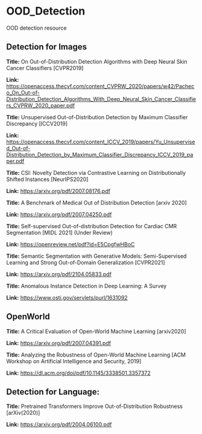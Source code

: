 # OOD_Detection
OOD detection resource


## Detection for Images

**Title:** On Out-of-Distribution Detection Algorithms with Deep Neural Skin Cancer Classifiers [CVPR2019]

**Link:** https://openaccess.thecvf.com/content_CVPRW_2020/papers/w42/Pacheco_On_Out-of-Distribution_Detection_Algorithms_With_Deep_Neural_Skin_Cancer_Classifiers_CVPRW_2020_paper.pdf


**Title:** Unsupervised Out-of-Distribution Detection by Maximum Classifier Discrepancy [ICCV2019]

**Link:** https://openaccess.thecvf.com/content_ICCV_2019/papers/Yu_Unsupervised_Out-of-Distribution_Detection_by_Maximum_Classifier_Discrepancy_ICCV_2019_paper.pdf

**Title:** CSI: Novelty Detection via Contrastive Learning on Distributionally Shifted Instances [NeurIPS2020]

**Link:** https://arxiv.org/pdf/2007.08176.pdf

**Title:** A Benchmark of Medical Out of Distribution Detection [arxiv 2020]

**Link:** https://arxiv.org/pdf/2007.04250.pdf


**Title:** Self-supervised Out-of-distribution Detection for Cardiac CMR Segmentation [MIDL 2021] (Under Review)

**Link:** https://openreview.net/pdf?id=E5CpgfwHBoC


**Title:** Semantic Segmentation with Generative Models: Semi-Supervised Learning and Strong Out-of-Domain Generalization [CVPR2021]

**Link:** https://arxiv.org/pdf/2104.05833.pdf


**Title:** Anomalous Instance Detection in Deep Learning: A Survey

**Link:** https://www.osti.gov/servlets/purl/1631092

## OpenWorld

**Title:** A Critical Evaluation of Open-World Machine Learning [arxiv2020]

**Link:** https://arxiv.org/pdf/2007.04391.pdf

**Title:** Analyzing the Robustness of Open-World Machine Learning [ACM Workshop on Artificial Intelligence and Security, 2019]

**Link:** https://dl.acm.org/doi/pdf/10.1145/3338501.3357372


## Detection for Language:
**Title:** Pretrained Transformers Improve Out-of-Distribution Robustness [arXiv(2020)]

**Link:** https://arxiv.org/pdf/2004.06100.pdf
